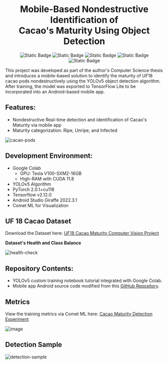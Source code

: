 <div align="center">

# Mobile-Based Nondestructive Identification of<br>Cacao's Maturity Using Object Detection

![Static Badge](https://img.shields.io/badge/yolov5-v7.0-024ff5) ![Static Badge](https://img.shields.io/badge/pytorch-2.0.1%2Bcu118-ee4d24) ![Static Badge](https://img.shields.io/badge/tensorflow-v2.12.0-ff8601) ![Static Badge](https://img.shields.io/badge/roboflow-annotation-812cdb) ![Static Badge](https://img.shields.io/badge/android_studio-Giraffe%20%7C%202022.3.1-9cbe45)

</div>
This project was developed as part of the author's Computer Science thesis and introduces a mobile-based solution to identify the maturity of UF18 cacao pods nondestructively using the YOLOv5 object detection algorithm. After training, the model was exported to TensorFlow Lite to be incorporated into an Android-based mobile app.

## Features:
- Nondestructive Real-time detection and identification of Cacao's Maturity via mobile app
- Maturity categorization: Ripe, Unripe, and Infected

![cacao-pods](https://github.com/celesica/Mobile-Based-Cacao-Maturity-Detection-Using-YOLOv5/assets/10039521/27a43ada-a05f-4717-9532-ed924dfc5f0f)


## Development Environment:
- Google Colab
  - GPU: Tesla V100-SXM2-16GB
  - High-RAM with CUDA 11.8
- YOLOv5 Algorithm
- PyTorch 2.0.1+cu118
- Tensorflow  v2.12.0
- Android Studio Giraffe 2022.3.1
- Comet ML for Visualization

## UF 18 Cacao Dataset
Download the Dataset here: [UF18 Cacao Maturity Computer Vision Project](https://universe.roboflow.com/thesiscacaov1/uf18-cacao-maturity)

**Dataset's Health and Class Balance**

![health-check](https://github.com/celesica/Mobile-Based-Cacao-Maturity-Detection-Using-YOLOv5/assets/10039521/618d61b6-fa9e-4216-890a-28933e20ae9a)


## Repository Contents:
- YOLOv5 custom training notebook tutorial integrated with Google Colab.
- Mobile app Android source code modified from this [GitHub Repository](https://github.com/AarohiSingla/TFLite-Object-Detection-Android-App-Tutorial-Using-YOLOv5/tree/main).

## Metrics
View the training metrics via Comet ML here: [Cacao Maturity Detection Experiment](https://www.comet.com/celesica/cacao-maturity-detection/view/new/experiments)

![image](https://github.com/celesica/Mobile-Based-Cacao-Maturity-Detection-Using-YOLOv5/assets/10039521/a0d1f30b-0725-4e3a-8c5d-00a5e06c9c6f) 




## Detection Sample
![detection-sample](https://github.com/celesica/Mobile-Based-Cacao-Maturity-Detection-Using-YOLOv5/assets/10039521/57e88c88-9e4f-47f4-98bd-a50f398eb894)

